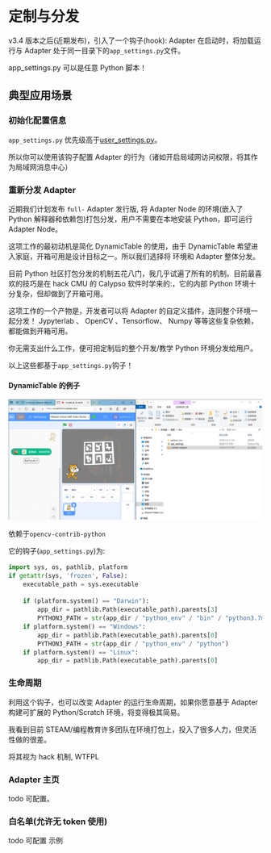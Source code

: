 # 定制与分发

v3.4 版本之后(近期发布)，引入了一个钩子(hook): Adapter 在启动时，将加载运行与 Adapter 处于同一目录下的`app_settings.py`文件。

app_settings.py 可以是任意 Python 脚本！

## 典型应用场景

### 初始化配置信息

`app_settings.py` 优先级高于[user_settings.py](https://adapter.codelab.club/user_guide/settings/)。

所以你可以使用该钩子配置 Adapter 的行为（诸如开启局域网访问权限，将其作为局域网消息中心）

### 重新分发 Adapter

近期我们计划发布 `full-` Adapter 发行版, 将 Adapter Node 的环境(嵌入了 Python 解释器和依赖包)打包分发，用户不需要在本地安装 Python，即可运行 Adapter Node。

这项工作的最初动机是简化 DynamicTable 的使用，由于 DynamicTable 希望进入家庭，开箱可用是设计目标之一。所以我们选择将 环境和 Adapter 整体分发。

目前 Python 社区打包分发的机制五花八门，我几乎试遍了所有的机制。目前最喜欢的技巧是在 hack CMU 的 Calypso 软件时学来的:，它的内部 Python 环境十分复杂，但却做到了开箱可用。

这项工作的一个产物是，开发者可以将 Adapter 的自定义插件，连同整个环境一起分发！ Jypyterlab 、 OpenCV 、Tensorflow、 Numpy 等等这些复杂依赖，都能做到开箱可用。

你无需支出什么工作，便可把定制后的整个开发/教学 Python 环境分发给用户。

以上这些都基于`app_settings.py`钩子！

#### DynamicTable 的例子

![](/img/832908c88edb07a5837f1b67bf441a40.png)

依赖于`opencv-contrib-python`

它的钩子(`app_settings.py`)为:

```python
import sys, os, pathlib, platform
if getattr(sys, 'frozen', False):
    executable_path = sys.executable

    if (platform.system() == "Darwin"):
        app_dir = pathlib.Path(executable_path).parents[3]
        PYTHON3_PATH = str(app_dir / "python_env" / "bin" / "python3.7m")
    if platform.system() == "Windows":
        app_dir = pathlib.Path(executable_path).parents[0]
        PYTHON3_PATH = str(app_dir / "python_env" / "python")
    if platform.system() == "Linux":
        app_dir = pathlib.Path(executable_path).parents[0]
```

### 生命周期

利用这个钩子，也可以改变 Adapter 的运行生命周期，如果你愿意基于 Adapter 构建可扩展的 Python/Scratch 环境，将变得极其简易。

我看到目前 STEAM/编程教育许多团队在环境打包上，投入了很多人力，但灵活性做的很差。

将其视为 hack 机制, WTFPL

### Adapter 主页

todo 可配置。

### 白名单(允许无 token 使用)
todo 可配置 示例